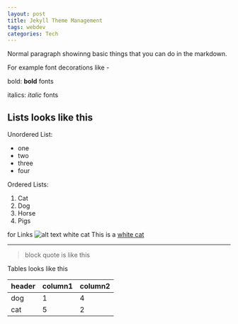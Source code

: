 ```yaml
---
layout: post
title: Jekyll Theme Management
tags: webdev
categories: Tech
---
```


Normal paragraph showinng basic things that you can do 
in the markdown.

For example 
font decorations like -

bold: **bold** fonts

italics: *italic* fonts

## Lists looks like this
Unordered List:
- one
- two
- three
- four

Ordered Lists:
1. Cat
2. Dog
3. Horse
4. Pigs

for Links 
![alt text white cat](https://placekitten.com/200/120)
This is a [white cat](https://en.wikipedia.org/wiki/Cat)

------------- 
>block quote
> is like this

Tables looks like this

| header | column1 | column2 |
| --- | --- | --- |
| dog | 1 | 4 |
| cat | 5 | 2 |

